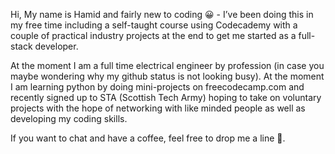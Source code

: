 Hi, My name is Hamid and fairly new to coding 😀 -  I’ve been doing this in my free time including a self-taught course using Codecademy with a couple of practical industry projects at the end to get me started as a full-stack developer. 

At the moment I am a full time electrical engineer by profession (in case you maybe wondering why my github status is not looking busy). At the moment I am learning python by doing mini-projects on freecodecamp.com and recently signed up to STA (Scottish Tech Army) hoping to take on voluntary projects with the hope of networking with like minded people as well as developing my coding skills. 

If you want to chat and have a coffee, feel free to drop me a line 😬.

<!---
hqureshi88/hqureshi88 is a ✨ special ✨ repository because its `README.md` (this file) appears on your GitHub profile.
You can click the Preview link to take a look at your changes.
--->
